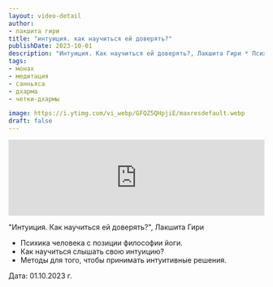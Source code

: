 ```yaml
---
layout: video-detail
author:
- лакшита гири
title: "интуиция. как научиться ей доверять?"
publishDate: 2023-10-01
description: "Интуиция. Как научиться ей доверять?, Лакшита Гири * Психика человека с позиции философии йоги. * Как научиться слышать свою интуицию? * Методы для того, чтобы принимать интуитивные решения.   Дата  01.10.2023 г."
tags: 
- монах
- медитация
- санньяса
- дхарма
- четки-дхармы

image: https://i.ytimg.com/vi_webp/GFQZ5QHpjiE/maxresdefault.webp
draft: false
---
```


<iframe width="100%" src="https://www.youtube.com/embed/GFQZ5QHpjiE" frameborder="0" allowfullscreen=""></iframe> 

 "Интуиция. Как научиться ей доверять?", Лакшита Гири

* Психика человека с позиции философии йоги.
* Как научиться слышать свою интуицию?
* Методы для того, чтобы принимать интуитивные решения.

  
 Дата: 01.10.2023 г.

  

 